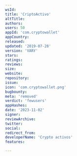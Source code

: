 ```yaml
---
wsId: 
title: 'CriptoActivo'
altTitle: 
authors: 
users: 50
appId: 'com.cryptowallet'
appCountry: 
released: 
updated: '2019-07-28'
version: 'VARY'
stars: 
ratings: 
reviews: 
size: 
website: 
repository: 
issue: 
icon: 'com.cryptowallet.png'
bugbounty: 
meta: 'removed'
verdict: 'fewusers'
appHashes: 
date: '2023-11-02'
signer: 
reviewArchive: 
twitter: 
social: 
redirect_from: 
developerName: 'Crypto activos'
features: 

---
```


